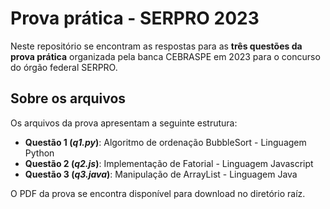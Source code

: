 # Prova prática - SERPRO 2023
Neste repositório se encontram as respostas para as **três questões da prova prática** organizada pela banca CEBRASPE em 2023 para o concurso do órgão federal SERPRO.
## Sobre os arquivos
Os arquivos da prova apresentam a seguinte estrutura:
- **Questão 1 (*q1.py*)**: Algoritmo de ordenação BubbleSort - Linguagem Python
- **Questão 2 (*q2.js*)**: Implementação de Fatorial - Linguagem Javascript
- **Questão 3 (*q3.java*)**: Manipulação de ArrayList - Linguagem Java

O PDF da prova se encontra disponível para download no diretório raíz.
